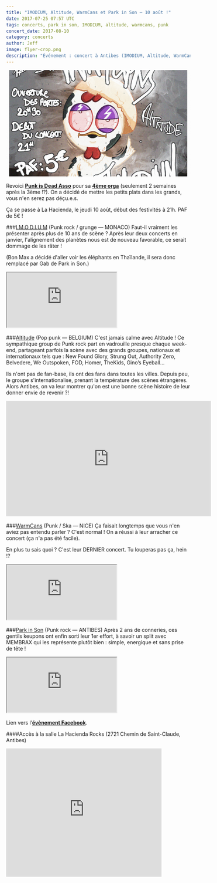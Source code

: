 ```yaml
---
title: "IMODIUM, Altitude, WarmCans et Park in Son — 10 août !"
date: 2017-07-25 07:57 UTC
tags: concerts, park in son, IMODIUM, altitude, warmcans, punk
concert_date: 2017-08-10
category: concerts
author: Jeff
image: flyer-crop.png
description: "Événement : concert à Antibes (IMODIUM, Altitude, WarmCans et Park in Son) le 10 août / PAF 5€"
---
```



[![Flyer](2017-07-25-i-m-o-d-i-u-m-altitude-warmcans-et-park-in-son-10-aout/flyer-crop.png)](2017-07-25-i-m-o-d-i-u-m-altitude-warmcans-et-park-in-son-10-aout/flyer.png)


Revoici [**Punk is Dead Asso**](https://facebook.com/punkisdeadassos) pour sa [**4ème orga**](https://www.facebook.com/events/1602994796412568) (seulement 2 semaines après la 3ème !?). On a décidé de mettre les petits plats dans les grands, vous n'en serez pas déçu.e.s.

Ça se passe à La Hacienda, le jeudi 10 août, début des festivités à 21h.
PAF de 5€ !



###[I.M.O.D.I.U.M](https://www.facebook.com/IMODIUM-80470588706/) (Punk rock / grunge — MONACO)
Faut-il vraiment les présenter après plus de 10 ans de scène ?
Après leur deux concerts en janvier, l'alignement des planètes nous est de nouveau favorable, ce serait dommage de les râter !

(Bon Max a décidé d'aller voir les éléphants en Thaïlande, il sera donc remplacé par Gab de Park in Son.)
<iframe class='bandcamp-large' src="https://bandcamp.com/EmbeddedPlayer/album=1425510613/size=large/bgcol=333333/linkcol=0f91ff/tracklist=false/artwork=small/transparent=true/" seamless><a href="https://imodium.bandcamp.com/album/un-dernier-pour-la-route">Un dernier pour la route by I.M.O.D.I.U.M</a></iframe>
<br/>

###[Altitude](https://www.facebook.com/Altitude1234/) (Pop punk — BELGIUM)
C'est jamais calme avec Altitude ! Ce sympathique group de Punk rock part en vadrouille presque chaque week-end, partageant parfois la scène avec des grands groupes, nationaux et internationaux tels que :  New Found Glory, Strung Out, Authority Zero, Belvedere, We Outspoken, FOD, Homer, TheKids, Gino’s Eyeball...

Ils n'ont pas de fan-base, ils ont des fans dans toutes les villes.
Depuis peu, le groupe s'internationalise, prenant la température des scènes étrangères.
Alors Antibes, on va leur montrer qu'on est une bonne scène histoire de leur donner envie de revenir ?!
<iframe width="560" height="315" src="https://www.youtube-nocookie.com/embed/PndkzSN_uTs?rel=0" frameborder="0" allowfullscreen></iframe>
<br/>


###[WarmCans](https://www.facebook.com/WarmCans-1614116588821883/) (Punk / Ska — NICE)
Ça faisait longtemps que vous n'en aviez pas entendu parler ? C'est normal !
On a réussi à leur arracher ce concert (ça n'a pas été facile).

En plus tu sais quoi ? C'est leur DERNIER concert. Tu louperas pas ça, hein !?
<iframe class='bandcamp-large' src="https://bandcamp.com/EmbeddedPlayer/track=51159111/size=large/bgcol=333333/linkcol=0f91ff/tracklist=false/artwork=small/transparent=true/" seamless><a href="https://warmcans.bandcamp.com/track/rape-the-police">Rape The Police by WarmCans</a></iframe>
<br/>

###[Park in Son](https://www.facebook.com/parkinsonpunk/) (Punk rock — ANTIBES)
Après 2 ans de conneries, ces gentils keupons ont enfin sorti leur 1er effort, à savoir un split avec MEMBRAX qui les représente plutôt bien : simple, energique et sans prise de tête !
<iframe class="bandcamp-large" src="https://bandcamp.com/EmbeddedPlayer/album=578129701/size=large/bgcol=333333/linkcol=0f91ff/tracklist=false/artwork=small/transparent=true/" seamless><a href="https://parkinsonpunkrock.bandcamp.com/album/membrax-park-in-son">Membrax / Park in Son by Park in Son</a></iframe>
<br/>

Lien vers l’[**évènement Facebook**](https://www.facebook.com/events/1602994796412568/).



####Accès à la salle
La Hacienda Rocks (2721 Chemin de Saint-Claude, Antibes)

<iframe width="425" height="350" frameborder="0" scrolling="no" marginheight="0" marginwidth="0" src="https://www.openstreetmap.org/export/embed.html?bbox=7.085484266281129%2C43.60144943492461%2C7.089024782180787%2C43.60322664382881&amp;layer=mapnik&amp;marker=43.602338045939184%2C7.087254524230957" class="openstreetmap"></iframe>
